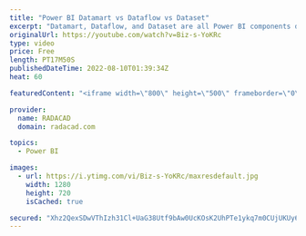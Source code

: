 ```yaml
---
title: "Power BI Datamart vs Dataflow vs Dataset"
excerpt: "Datamart, Dataflow, and Dataset are all Power BI components dealing with the data. I have presented about these a lot, and one of the questions I get is: What is the difference between Dataflow, Dataset, and Datamart? So I thought to explain it in a video and help everyone in that understanding. In this"
originalUrl: https://youtube.com/watch?v=Biz-s-YoKRc
type: video
price: Free
length: PT17M50S
publishedDateTime: 2022-08-10T01:39:34Z
heat: 60

featuredContent: "<iframe width=\"800\" height=\"500\" frameborder=\"0\" src=\"https://www.youtube.com/embed/Biz-s-YoKRc\" allow=\"accelerometer; autoplay; encrypted-media; gyroscope; picture-in-picture\" allowfullscreen></iframe>"

provider:
  name: RADACAD
  domain: radacad.com

topics:
  - Power BI

images:
  - url: https://i.ytimg.com/vi/Biz-s-YoKRc/maxresdefault.jpg
    width: 1280
    height: 720
    isCached: true

secured: "Xhz2QexSDwVThIzh31Cl+UaG38Utf9bAw0UcKOsK2UhPTe1ykq7m0CUjUKUy6+WfwJQBuIXaFUVWMzgd4yv4Nrc2c9+RxIXtyJVMEPwv1Fw7ywjkwfb6pqjncOF2h/jXjXL2hYUF5tYmyfk8/lqMHAAWKl6xsoeuAE1Pp2uLfhnwZL1+vyjo+FuV7hT/6WERRh8k7lpqu6T6w5NC2J0N1mKYNfFfLBdra73ytNOo8Q4DOtgPvDpPH0QgUnbt6/m+sWSzSTtyTQMoyEGJ1LZ3ljrzUdm4XGUYhOkASH0KArefAlsSny1sKqSWMdMmea41IZWVyuS4YTXuFO7S7pPb3yx4QtXgIjx6I/lPC1R5puSok74YEYMvMhqhzNcompb1E6+Mgx8A843AukbGFH7LgKNpJy3iHyTqwzeFBvYmLo0=;Y9bAPZFBafGjqQK18IfTsg=="
---
```


